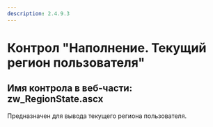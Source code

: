 ```yaml
---
description: 2.4.9.3
---
```


# Контрол "Наполнение. Текущий регион пользователя"

## Имя контрола в веб-части: zw\_RegionState.ascx

Предназначен для вывода текущего региона пользователя.


